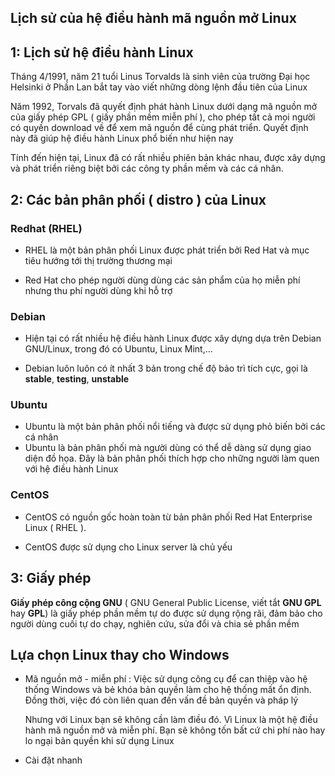 ## Lịch sử của hệ điều hành mã nguồn mở Linux

## 1: Lịch sử hệ điều hành Linux

Tháng 4/1991, năm 21 tuổi Linus Torvalds là sinh viên của trường Đại học Helsinki ở Phần Lan bắt tay vào viết những dòng lệnh đầu tiên của Linux

Năm 1992, Torvals đã quyết định phát hành Linux dưới dạng mã nguồn mở của giấy phép GPL ( giấy phần mềm miễn phí ), cho phép tất cả mọi người có quyền download về để xem mã nguồn để cùng phát triển. Quyết định này đã giúp hệ điều hành Linux phổ biến như hiện nay

Tính đến hiện tại, Linux đã có rất nhiều phiên bản khác nhau, được xây dựng và phát triển riêng biệt bởi các công ty phần mềm và các cá nhân. 

## 2: Các bản phân phối ( distro ) của Linux

### Redhat (RHEL)

- RHEL là một bản phân phối Linux được phát triển bởi Red Hat và mục tiêu hướng tới thị trường thương mại

- Red Hat cho phép người dùng dùng các sản phẩm của họ miễn phí nhưng thu phí người dùng khi hỗ trợ

### Debian

- Hiện tại có rất nhiều hệ điều hành Linux được xây dựng dựa trên Debian GNU/Linux, trong đó có Ubuntu, Linux Mint,...

- Debian luôn luôn có ít nhất 3 bản trong chế độ bảo trì tích cực, gọi là **stable**, **testing**, **unstable**

### Ubuntu

- Ubuntu là một bản phân phối nổi tiếng và được sử dụng phỏ biến bởi các cá nhân
- Ubuntu là bản phân phối mà người dùng có thể dễ dàng sử dụng giao diện đồ họa. Đây là bản phân phối thích hợp cho những người làm quen với hệ điều hành Linux

### CentOS

- CentOS có nguồn gốc hoàn toàn từ bản phân phối Red Hat Enterprise Linux ( RHEL ). 

- CentOS được sử dụng cho Linux server là chủ yếu

## 3: Giấy phép

**Giấy phép công cộng GNU** ( GNU General Public License, viết tắt **GNU GPL** hay **GPL**) là giấy phép phần mềm tự do được sử dụng rộng rãi, đảm bảo cho người dùng cuối tự do chạy, nghiên cứu, sửa đổi và chia sẻ phần mềm

## Lựa chọn Linux thay cho Windows

- Mã nguồn mở - miễn phí : Việc sử dụng công cụ để can thiệp vào hệ thống Windows và bẻ khóa bản quyền làm cho hệ thống mất ổn định. Đồng thời, việc đó còn liên quan đến vấn đề bản quyền và pháp lý

   Nhưng với Linux bạn sẽ không cần làm điều đó. Vì Linux là một hệ điều hành mã nguồn mở và miễn phí. Bạn sẽ không tốn bất cứ chi phí nào hay lo ngại bản quyền khi sử dụng Linux

- Cài đặt nhanh
